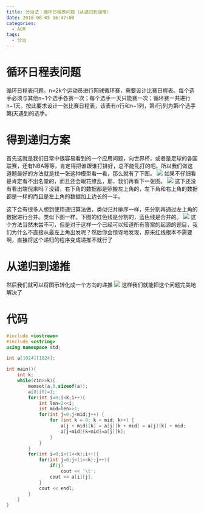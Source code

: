 ```yaml
---
title: 分治法：循环日程表问题（从递归到递推）
date: 2018-08-05 16:47:00
categories:
  - ACM
tags:
  - 分治
---
```

# 循环日程表问题
循环日程表问题。n=2k个运动员进行网球循环赛，需要设计比赛日程表。每个选手必须与其他n−1个选手各赛一次；每个选手一天只能赛一次；循环赛一共进行n−1天。按此要求设计一张比赛日程表，该表有n行和n−1列，第i行j列为第i个选手第j天遇到的选手。
# 得到递归方案
首先这就是我们日常中很容易看到的一个应用问题，向世界杯，或者是足球的各国联赛，还有NBA等等，肯定得把谁跟谁打排好，总不能乱打的吧。所以我们做这道题最好的方法就是找一张这种模型看一看，那么就有了下图。
![](/img/循环日程表问题1.png)
如果不仔细看是肯定看不出名堂的，而且还会眼花缭乱，那，我们再看下一张图。
![](/img/循环日程表问题2.png)
这下还没有看出端倪来吗？没错，右下角的数据都是照搬左上角的，左下角和右上角的数据都是一样的而且是左上角的数据加上边长的一半。

这下会有很多人想到使用递归算法做，类似归并排序一样，先分割再通过左上角的数据进行合并。类似下图一样。下图的红色线是分割的，蓝色线是合并的。
![](/img/循环日程表问题3.png)
这个方法当然未尝不可，但是对于这样一个已经可以知道所有答案的起源的题目，我们为什么不直接从最左上角出发呢？然后你会惊讶地发现，原来红线根本不需要啊，直接将这个递归的程序变成递推不就行了
# 从递归到递推
然后我们就可以将图示转化成一个方向的递推
![](/img/循环日程表问题4.png)
这样我们就能把这个问题完美地解决了
# 代码
```cpp
#include <iostream>
#include <cstring>
using namespace std;

int a[1024][1024];

int main(){
    int k;
    while(cin>>k){
        memset(a,0,sizeof(a));
        a[0][0]=1;
        for(int i=0;i<k;i++){
            int len=2<<i;
            int mid=len>>1;
            for(int j=0;j<mid;j++) {
                for (int k = 0; k < mid; k++) {
                    a[j + mid][k] = a[j][k + mid] = a[j][k] + mid;
                    a[j+mid][k+mid]=a[j][k];
                }
            }
        }
        for(int i=0;i<(1<<k);i++){
            for(int j=0;j<(1<<k);j++){
                if(j)
                    cout << '\t';
                cout << a[i][j];
            }
            cout << endl;
        }
    }
}
```